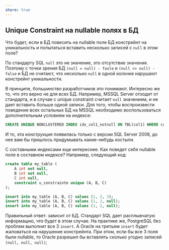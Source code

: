 ```yaml
---
share: true
---
```



## Unique Constraint на nullable полях в БД

Что будет, если в БД повесить на nullable поле БД констрейнт на уникальность и попытаться вставить несколько записей с `null` в этом поле?

По стандарту SQL `null` это не значение, это отсутствие значения. Поэтому с точки зрения БД `(null = null) - fasle` и `(null <> null) - false` и БД не считают, что несколько `null` в одной колонке нарушают констрейнт уникальности.

В принципе, большинство разработчиков это понимают. Интересно же то, что это верно не для всех БД. Например, MSSQL Server отходит от стандарта, и в случае с unique constraint считает `null` значением, и не дает вставить больше одной записи. Для того, чтобы воспроизвести поведение всех остальных БД на MSSQL необходимо воспользоваться дополнительным условием на индексе:


```sql
CREATE UNIQUE NONCLUSTERED INDEX idx_col1_notnull ON TBL(col1) WHERE col1 IS NOT NULL;
```

И то, эта конструкция появилась только с версии SQL Server 2008, до нее вам бы пришлось придумывать какие-нибудь костыли.

С составными индексами еще интереснее. Как поведет себя nullable поле в составном индексе?
Например, следующий код:

```sql
create table my_table (
    A int not null,
    B int not null,
    C int null,
    constraint u_constrainte unique (A, B, C)
);

insert into my_table (A, B, C) values (1, 2, 3);
insert into my_table (A, B, C) values (1, 2, null);
insert into my_table (A, B, C) values (1, 2, null);
```

Правильный ответ: зависит от БД. Стандарт SQL дает расплывчатую информацию, что будет в этом случае. На практике же, PostgreSQL без проблем выполнит все 3 `insert`. А Oracle на третьем `insert` будет жаловаться на нарушение констрейнта. При этом, если бы все 3 поля были nullable, то Oracle разрешил бы вставлять сколько угодно записей `(null, null, null)`;
